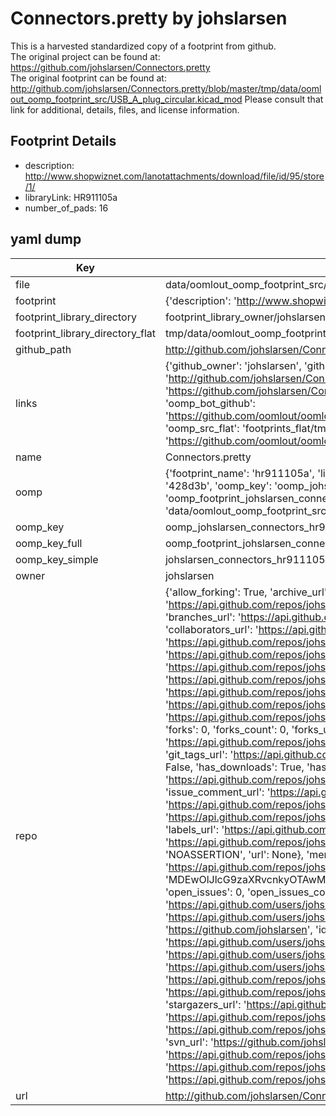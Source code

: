 # Connectors.pretty by johslarsen  
This is a harvested standardized copy of a footprint from github.  
The original project can be found at:  
https://github.com/johslarsen/Connectors.pretty  
The original footprint can be found at:
http://github.com/johslarsen/Connectors.pretty/blob/master/tmp/data/oomlout_oomp_footprint_src/USB_A_plug_circular.kicad_mod
Please consult that link for additional, details, files, and license information.  
## Footprint Details
* description: http://www.shopwiznet.com/lanotattachments/download/file/id/95/store/1/  
* libraryLink: HR911105a  
* number_of_pads: 16  
## yaml dump  
| Key | Value |  
| --- | --- |  
| file | data/oomlout_oomp_footprint_src/Connectors.pretty/HR911105a.kicad_mod |  
| footprint | {'description': 'http://www.shopwiznet.com/lanotattachments/download/file/id/95/store/1/', 'libraryLink': 'HR911105a', 'number_of_pads': 16} |  
| footprint_library_directory | footprint_library_owner/johslarsen_Connectors.pretty |  
| footprint_library_directory_flat | tmp/data/oomlout_oomp_footprint_src/footprints_flat/johslarsen_connectors_hr911105a/working |  
| github_path | http://github.com/johslarsen/Connectors.pretty/blob/master/tmp/data/oomlout_oomp_footprint_src/HR911105a.kicad_mod |  
| links | {'github_owner': 'johslarsen', 'github_repo_name': 'Connectors.pretty', 'github_src': 'http://github.com/johslarsen/Connectors.pretty/blob/master/tmp/data/oomlout_oomp_footprint_src/USB_A_plug_circular.kicad_mod', 'github_src_repo': 'https://github.com/johslarsen/Connectors.pretty', 'oomp_bot': 'tmp/data/oomlout_oomp_footprint_src/footprints/johslarsen_connectors_hr911105a/working', 'oomp_bot_github': 'https://github.com/oomlout/oomlout_oomp_footprint_bot/tree/main/tmp/data/oomlout_oomp_footprint_src/footprints/johslarsen_connectors_hr911105a/working', 'oomp_src_flat': 'footprints_flat/tmp/data/oomlout_oomp_footprint_src/footprints_flat/johslarsen_connectors_hr911105a/working', 'oomp_src_flat_github': 'https://github.com/oomlout/oomlout_oomp_footprint_src/tree/main/tmp/data/oomlout_oomp_footprint_src/footprints_flat/johslarsen_connectors_hr911105a/working'} |  
| name | Connectors.pretty |  
| oomp | {'footprint_name': 'hr911105a', 'library_name': 'connectors', 'md5': '428d3bb7e3f32a70edc06a935a800f04', 'md5_10': '428d3bb7e3', 'md5_5': '428d3', 'md5_6': '428d3b', 'oomp_key': 'oomp_johslarsen_connectors_hr911105a', 'oomp_key_extra': 'oomp_footprint_johslarsen_connectors_hr911105a', 'oomp_key_full': 'oomp_footprint_johslarsen_connectors_hr911105a_428d3b', 'oomp_key_simple': 'johslarsen_connectors_hr911105a', 'original_filename': 'data/oomlout_oomp_footprint_src/Connectors.pretty/HR911105a.kicad_mod', 'owner_name': 'johslarsen'} |  
| oomp_key | oomp_johslarsen_connectors_hr911105a |  
| oomp_key_full | oomp_footprint_johslarsen_connectors_hr911105a |  
| oomp_key_simple | johslarsen_connectors_hr911105a |  
| owner | johslarsen |  
| repo | {'allow_forking': True, 'archive_url': 'https://api.github.com/repos/johslarsen/Connectors.pretty/{archive_format}{/ref}', 'archived': False, 'assignees_url': 'https://api.github.com/repos/johslarsen/Connectors.pretty/assignees{/user}', 'blobs_url': 'https://api.github.com/repos/johslarsen/Connectors.pretty/git/blobs{/sha}', 'branches_url': 'https://api.github.com/repos/johslarsen/Connectors.pretty/branches{/branch}', 'clone_url': 'https://github.com/johslarsen/Connectors.pretty.git', 'collaborators_url': 'https://api.github.com/repos/johslarsen/Connectors.pretty/collaborators{/collaborator}', 'comments_url': 'https://api.github.com/repos/johslarsen/Connectors.pretty/comments{/number}', 'commits_url': 'https://api.github.com/repos/johslarsen/Connectors.pretty/commits{/sha}', 'compare_url': 'https://api.github.com/repos/johslarsen/Connectors.pretty/compare/{base}...{head}', 'contents_url': 'https://api.github.com/repos/johslarsen/Connectors.pretty/contents/{+path}', 'contributors_url': 'https://api.github.com/repos/johslarsen/Connectors.pretty/contributors', 'created_at': '2015-01-09T04:38:20Z', 'default_branch': 'master', 'deployments_url': 'https://api.github.com/repos/johslarsen/Connectors.pretty/deployments', 'description': 'KiCad library with connector footprints', 'disabled': False, 'downloads_url': 'https://api.github.com/repos/johslarsen/Connectors.pretty/downloads', 'events_url': 'https://api.github.com/repos/johslarsen/Connectors.pretty/events', 'fork': False, 'forks': 0, 'forks_count': 0, 'forks_url': 'https://api.github.com/repos/johslarsen/Connectors.pretty/forks', 'full_name': 'johslarsen/Connectors.pretty', 'git_commits_url': 'https://api.github.com/repos/johslarsen/Connectors.pretty/git/commits{/sha}', 'git_refs_url': 'https://api.github.com/repos/johslarsen/Connectors.pretty/git/refs{/sha}', 'git_tags_url': 'https://api.github.com/repos/johslarsen/Connectors.pretty/git/tags{/sha}', 'git_url': 'git://github.com/johslarsen/Connectors.pretty.git', 'has_discussions': False, 'has_downloads': True, 'has_issues': True, 'has_pages': False, 'has_projects': True, 'has_wiki': True, 'homepage': '', 'hooks_url': 'https://api.github.com/repos/johslarsen/Connectors.pretty/hooks', 'html_url': 'https://github.com/johslarsen/Connectors.pretty', 'id': 29000894, 'is_template': False, 'issue_comment_url': 'https://api.github.com/repos/johslarsen/Connectors.pretty/issues/comments{/number}', 'issue_events_url': 'https://api.github.com/repos/johslarsen/Connectors.pretty/issues/events{/number}', 'issues_url': 'https://api.github.com/repos/johslarsen/Connectors.pretty/issues{/number}', 'keys_url': 'https://api.github.com/repos/johslarsen/Connectors.pretty/keys{/key_id}', 'labels_url': 'https://api.github.com/repos/johslarsen/Connectors.pretty/labels{/name}', 'language': None, 'languages_url': 'https://api.github.com/repos/johslarsen/Connectors.pretty/languages', 'license': {'key': 'other', 'name': 'Other', 'node_id': 'MDc6TGljZW5zZTA=', 'spdx_id': 'NOASSERTION', 'url': None}, 'merges_url': 'https://api.github.com/repos/johslarsen/Connectors.pretty/merges', 'milestones_url': 'https://api.github.com/repos/johslarsen/Connectors.pretty/milestones{/number}', 'mirror_url': None, 'name': 'Connectors.pretty', 'network_count': 0, 'node_id': 'MDEwOlJlcG9zaXRvcnkyOTAwMDg5NA==', 'notifications_url': 'https://api.github.com/repos/johslarsen/Connectors.pretty/notifications{?since,all,participating}', 'open_issues': 0, 'open_issues_count': 0, 'owner': {'avatar_url': 'https://avatars.githubusercontent.com/u/1331670?v=4', 'events_url': 'https://api.github.com/users/johslarsen/events{/privacy}', 'followers_url': 'https://api.github.com/users/johslarsen/followers', 'following_url': 'https://api.github.com/users/johslarsen/following{/other_user}', 'gists_url': 'https://api.github.com/users/johslarsen/gists{/gist_id}', 'gravatar_id': '', 'html_url': 'https://github.com/johslarsen', 'id': 1331670, 'login': 'johslarsen', 'node_id': 'MDQ6VXNlcjEzMzE2NzA=', 'organizations_url': 'https://api.github.com/users/johslarsen/orgs', 'received_events_url': 'https://api.github.com/users/johslarsen/received_events', 'repos_url': 'https://api.github.com/users/johslarsen/repos', 'site_admin': False, 'starred_url': 'https://api.github.com/users/johslarsen/starred{/owner}{/repo}', 'subscriptions_url': 'https://api.github.com/users/johslarsen/subscriptions', 'type': 'User', 'url': 'https://api.github.com/users/johslarsen'}, 'private': False, 'pulls_url': 'https://api.github.com/repos/johslarsen/Connectors.pretty/pulls{/number}', 'pushed_at': '2023-08-10T22:51:55Z', 'releases_url': 'https://api.github.com/repos/johslarsen/Connectors.pretty/releases{/id}', 'size': 17, 'ssh_url': 'git@github.com:johslarsen/Connectors.pretty.git', 'stargazers_count': 1, 'stargazers_url': 'https://api.github.com/repos/johslarsen/Connectors.pretty/stargazers', 'statuses_url': 'https://api.github.com/repos/johslarsen/Connectors.pretty/statuses/{sha}', 'subscribers_count': 2, 'subscribers_url': 'https://api.github.com/repos/johslarsen/Connectors.pretty/subscribers', 'subscription_url': 'https://api.github.com/repos/johslarsen/Connectors.pretty/subscription', 'svn_url': 'https://github.com/johslarsen/Connectors.pretty', 'tags_url': 'https://api.github.com/repos/johslarsen/Connectors.pretty/tags', 'teams_url': 'https://api.github.com/repos/johslarsen/Connectors.pretty/teams', 'temp_clone_token': None, 'topics': [], 'trees_url': 'https://api.github.com/repos/johslarsen/Connectors.pretty/git/trees{/sha}', 'updated_at': '2023-08-10T22:52:00Z', 'url': 'https://api.github.com/repos/johslarsen/Connectors.pretty', 'visibility': 'public', 'watchers': 1, 'watchers_count': 1, 'web_commit_signoff_required': False} |  
| url | http://github.com/johslarsen/Connectors.pretty |  

